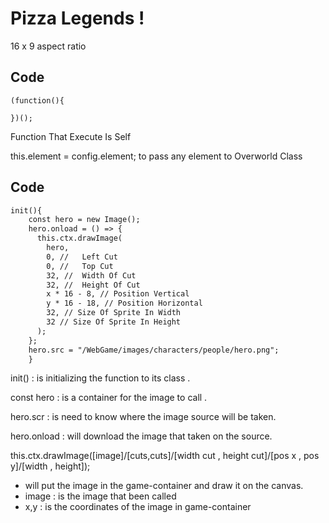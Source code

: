 # Pizza Legends !
16 x 9 aspect ratio 
## Code
````
(function(){

})();
````
Function That Execute Is Self 

this.element = config.element;
to pass any element to Overworld Class 

## Code
````md
init(){
    const hero = new Image();
    hero.onload = () => {
      this.ctx.drawImage(
        hero,
        0, //   Left Cut
        0, //   Top Cut
        32, //  Width Of Cut
        32, //  Height Of Cut
        x * 16 - 8, // Position Vertical
        y * 16 - 18, // Position Horizontal
        32, // Size Of Sprite In Width
        32 // Size Of Sprite In Height
      );
    };
    hero.src = "/WebGame/images/characters/people/hero.png";
    }
````



init() : is initializing the function to its class .

const hero : is a container for the image to call .

hero.scr : is need to know where the image source will be taken.

hero.onload : will download the image that taken on the source.

this.ctx.drawImage([image]/[cuts,cuts]/[width cut , height cut]/[pos x , pos y]/[width , height]);

 - will put the image in the game-container and draw it on the canvas.
 - image : is the image that been called
 - x,y : is the coordinates of the image in game-container


